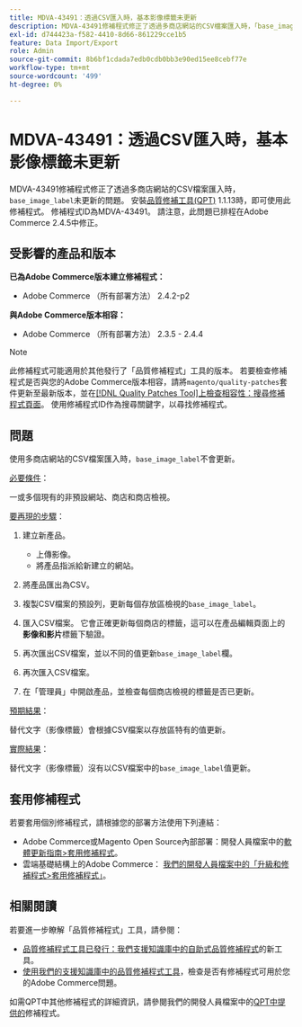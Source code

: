 ```yaml
---
title: MDVA-43491：透過CSV匯入時，基本影像標籤未更新
description: MDVA-43491修補程式修正了透過多商店網站的CSV檔案匯入時，「base_image_label」未更新的問題。 安裝[Quality Patches Tool (QPT)](/help/announcements/adobe-commerce-announcements/magento-quality-patches-released-new-tool-to-self-serve-quality-patches.md) 1.1.13後，即可使用此修補程式。 修補程式ID為MDVA-43491。 請注意，此問題已排程在Adobe Commerce 2.4.5中修正。
exl-id: d744423a-f582-4410-8d66-861229cce1b5
feature: Data Import/Export
role: Admin
source-git-commit: 8b6bf1cdada7edb0cdb0bb3e90ed15ee8cebf77e
workflow-type: tm+mt
source-wordcount: '499'
ht-degree: 0%

---
```


# MDVA-43491：透過CSV匯入時，基本影像標籤未更新

MDVA-43491修補程式修正了透過多商店網站的CSV檔案匯入時，`base_image_label`未更新的問題。 安裝[品質修補工具(QPT)](/help/announcements/adobe-commerce-announcements/magento-quality-patches-released-new-tool-to-self-serve-quality-patches.md) 1.1.13時，即可使用此修補程式。 修補程式ID為MDVA-43491。 請注意，此問題已排程在Adobe Commerce 2.4.5中修正。

## 受影響的產品和版本

**已為Adobe Commerce版本建立修補程式：**

* Adobe Commerce （所有部署方法） 2.4.2-p2

**與Adobe Commerce版本相容：**

* Adobe Commerce （所有部署方法） 2.3.5 - 2.4.4

>[!NOTE]
>
>此修補程式可能適用於其他發行了「品質修補程式」工具的版本。 若要檢查修補程式是否與您的Adobe Commerce版本相容，請將`magento/quality-patches`套件更新至最新版本，並在[[!DNL Quality Patches Tool]上檢查相容性：搜尋修補程式頁面](https://experienceleague.adobe.com/tools/commerce-quality-patches/index.html)。 使用修補程式ID作為搜尋關鍵字，以尋找修補程式。

## 問題

使用多商店網站的CSV檔案匯入時，`base_image_label`不會更新。

<u>必要條件</u>：

一或多個現有的非預設網站、商店和商店檢視。

<u>要再現的步驟</u>：

1. 建立新產品。

   * 上傳影像。
   * 將產品指派給新建立的網站。

1. 將產品匯出為CSV。
1. 複製CSV檔案的預設列，更新每個存放區檢視的`base_image_label`。
1. 匯入CSV檔案。 它會正確更新每個商店的標籤，這可以在產品編輯頁面上的&#x200B;**影像和影片**&#x200B;標籤下驗證。
1. 再次匯出CSV檔案，並以不同的值更新`base_image_label`欄。
1. 再次匯入CSV檔案。
1. 在「管理員」中開啟產品，並檢查每個商店檢視的標籤是否已更新。

<u>預期結果</u>：

替代文字（影像標籤）會根據CSV檔案以存放區特有的值更新。

<u>實際結果</u>：

替代文字（影像標籤）沒有以CSV檔案中的`base_image_label`值更新。

## 套用修補程式

若要套用個別修補程式，請根據您的部署方法使用下列連結：

* Adobe Commerce或Magento Open Source內部部署：開發人員檔案中的[軟體更新指南>套用修補程式](https://experienceleague.adobe.com/en/docs/commerce-operations/tools/quality-patches-tool/usage)。
* 雲端基礎結構上的Adobe Commerce： [我們的開發人員檔案中的「升級和修補程式>套用修補程式」](https://experienceleague.adobe.com/en/docs/commerce-cloud-service/user-guide/develop/upgrade/apply-patches)。

## 相關閱讀

若要進一步瞭解「品質修補程式」工具，請參閱：

* [品質修補程式工具已發行：我們支援知識庫中的自助式品質修補程式](/help/announcements/adobe-commerce-announcements/magento-quality-patches-released-new-tool-to-self-serve-quality-patches.md)的新工具。
* [使用我們的支援知識庫中的品質修補程式工具](/help/support-tools/patches-available-in-qpt-tool/check-patch-for-magento-issue-with-magento-quality-patches.md)，檢查是否有修補程式可用於您的Adobe Commerce問題。

如需QPT中其他修補程式的詳細資訊，請參閱我們的開發人員檔案中的[QPT中提供的](https://experienceleague.adobe.com/tools/commerce-quality-patches/index.html)修補程式。
